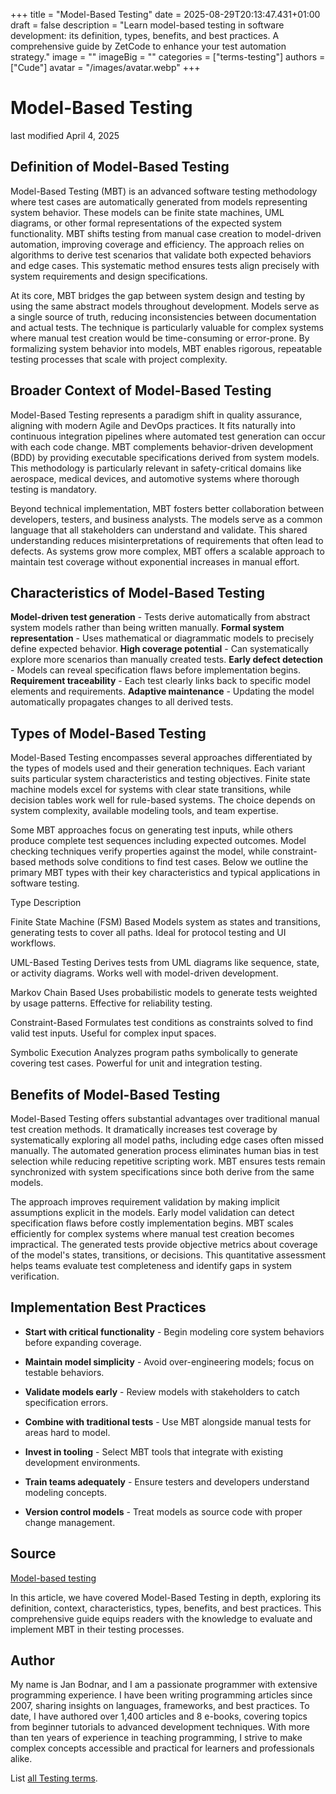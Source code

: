+++
title = "Model-Based Testing"
date = 2025-08-29T20:13:47.431+01:00
draft = false
description = "Learn model-based testing in software development: its definition, types, benefits, and best practices. A comprehensive guide by ZetCode to enhance your test automation strategy."
image = ""
imageBig = ""
categories = ["terms-testing"]
authors = ["Cude"]
avatar = "/images/avatar.webp"
+++

# Model-Based Testing

last modified April 4, 2025

## Definition of Model-Based Testing

Model-Based Testing (MBT) is an advanced software testing methodology where test
cases are automatically generated from models representing system behavior.
These models can be finite state machines, UML diagrams, or other formal
representations of the expected system functionality. MBT shifts testing from
manual case creation to model-driven automation, improving coverage and
efficiency. The approach relies on algorithms to derive test scenarios that
validate both expected behaviors and edge cases. This systematic method ensures
tests align precisely with system requirements and design specifications.

At its core, MBT bridges the gap between system design and testing by using the
same abstract models throughout development. Models serve as a single source of
truth, reducing inconsistencies between documentation and actual tests. The
technique is particularly valuable for complex systems where manual test
creation would be time-consuming or error-prone. By formalizing system behavior
into models, MBT enables rigorous, repeatable testing processes that scale with
project complexity.

## Broader Context of Model-Based Testing

Model-Based Testing represents a paradigm shift in quality assurance, aligning
with modern Agile and DevOps practices. It fits naturally into continuous
integration pipelines where automated test generation can occur with each code
change. MBT complements behavior-driven development (BDD) by providing
executable specifications derived from system models. This methodology is
particularly relevant in safety-critical domains like aerospace, medical devices,
and automotive systems where thorough testing is mandatory.

Beyond technical implementation, MBT fosters better collaboration between
developers, testers, and business analysts. The models serve as a common
language that all stakeholders can understand and validate. This shared
understanding reduces misinterpretations of requirements that often lead to
defects. As systems grow more complex, MBT offers a scalable approach to
maintain test coverage without exponential increases in manual effort.

## Characteristics of Model-Based Testing

**Model-driven test generation** - Tests derive automatically
from abstract system models rather than being written manually.
**Formal system representation** - Uses mathematical or
diagrammatic models to precisely define expected behavior.
**High coverage potential** - Can systematically explore more
scenarios than manually created tests.
**Early defect detection** - Models can reveal specification
flaws before implementation begins.
**Requirement traceability** - Each test clearly links back to
specific model elements and requirements.
**Adaptive maintenance** - Updating the model automatically
propagates changes to all derived tests.

## Types of Model-Based Testing

Model-Based Testing encompasses several approaches differentiated by the types of
models used and their generation techniques. Each variant suits particular
system characteristics and testing objectives. Finite state machine models excel
for systems with clear state transitions, while decision tables work well for
rule-based systems. The choice depends on system complexity, available modeling
tools, and team expertise.

Some MBT approaches focus on generating test inputs, while others produce
complete test sequences including expected outcomes. Model checking techniques
verify properties against the model, while constraint-based methods solve
conditions to find test cases. Below we outline the primary MBT types with their
key characteristics and typical applications in software testing.

Type
Description

Finite State Machine (FSM) Based
Models system as states and transitions, generating tests to cover all paths.
Ideal for protocol testing and UI workflows.

UML-Based Testing
Derives tests from UML diagrams like sequence, state, or activity diagrams.
Works well with model-driven development.

Markov Chain Based
Uses probabilistic models to generate tests weighted by usage patterns.
Effective for reliability testing.

Constraint-Based
Formulates test conditions as constraints solved to find valid test inputs.
Useful for complex input spaces.

Symbolic Execution
Analyzes program paths symbolically to generate covering test cases.
Powerful for unit and integration testing.

## Benefits of Model-Based Testing

Model-Based Testing offers substantial advantages over traditional manual test
creation methods. It dramatically increases test coverage by systematically
exploring all model paths, including edge cases often missed manually. The
automated generation process eliminates human bias in test selection while
reducing repetitive scripting work. MBT ensures tests remain synchronized with
system specifications since both derive from the same models.

The approach improves requirement validation by making implicit assumptions
explicit in the models. Early model validation can detect specification flaws
before costly implementation begins. MBT scales efficiently for complex systems
where manual test creation becomes impractical. The generated tests provide
objective metrics about coverage of the model's states, transitions, or
decisions. This quantitative assessment helps teams evaluate test completeness
and identify gaps in system verification.

## Implementation Best Practices

- **Start with critical functionality** - Begin modeling core system behaviors before expanding coverage.

- **Maintain model simplicity** - Avoid over-engineering models; focus on testable behaviors.

- **Validate models early** - Review models with stakeholders to catch specification errors.

- **Combine with traditional tests** - Use MBT alongside manual tests for areas hard to model.

- **Invest in tooling** - Select MBT tools that integrate with existing development environments.

- **Train teams adequately** - Ensure testers and developers understand modeling concepts.

- **Version control models** - Treat models as source code with proper change management.

## Source

[Model-based testing](https://en.wikipedia.org/wiki/Model-based_testing)

In this article, we have covered Model-Based Testing in depth, exploring its
definition, context, characteristics, types, benefits, and best practices. This
comprehensive guide equips readers with the knowledge to evaluate and implement
MBT in their testing processes.

## Author

My name is Jan Bodnar, and I am a passionate programmer with extensive
programming experience. I have been writing programming articles since 2007,
sharing insights on languages, frameworks, and best practices. To date, I have
authored over 1,400 articles and 8 e-books, covering topics from beginner
tutorials to advanced development techniques. With more than ten years of
experience in teaching programming, I strive to make complex concepts accessible
and practical for learners and professionals alike.

List [all Testing terms](/all/#terms-test).